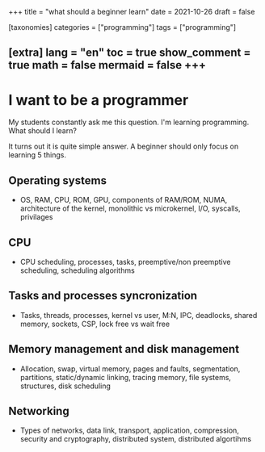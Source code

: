 +++
title = "what should a beginner learn"
date = 2021-10-26
draft = false

[taxonomies]
categories = ["programming"]
tags = ["programming"]

[extra]
lang = "en"
toc = true
show_comment = true
math = false
mermaid = false
+++
---

# I want to be a programmer

My students constantly ask me this question. I'm learning programming. What should I learn?

It turns out it is quite simple answer. A beginner should only focus on learning 5 things. 


<!-- more -->

## Operating systems

- OS, RAM, CPU, ROM, GPU, components of RAM/ROM, NUMA, architecture of the kernel, monolithic vs microkernel, I/O, syscalls, privilages 

## CPU

- CPU scheduling, processes, tasks, preemptive/non preemptive scheduling, scheduling algorithms

## Tasks and processes syncronization

- Tasks, threads, processes, kernel vs user, M:N, IPC, deadlocks, shared memory, sockets, CSP, lock free vs wait free

## Memory management and disk management

- Allocation, swap, virtual memory, pages and faults, segmentation, partitions, static/dynamic linking, tracing memory, file systems, structures, disk scheduling

## Networking

- Types of networks, data link, transport, application, compression, security and cryptography, distributed system, distributed algortihms